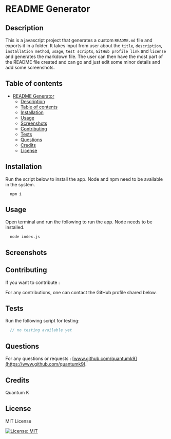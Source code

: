 
# README Generator

## Description
This is a javascript project that generates a custom `README.md` file and exports it in a folder. It takes input from user about the `title`, `description`, `installation method`, `usage`, `test scripts`, `GitHub profile link` and `license` and generates the markdown file. The user can then have the most part of the README file created and can go and just edit some minor details and add some screenshots.


## Table of contents
- [README Generator](#readme-generator)
  - [Description](#description)
  - [Table of contents](#table-of-contents)
  - [Installation](#installation)
  - [Usage](#usage)
  - [Screenshots](#screenshots)
  - [Contributing](#contributing)
  - [Tests](#tests)
  - [Questions](#questions)
  - [Credits](#credits)
  - [License](#license)


## Installation 

Run the script below to install the app. Node and npm need to be available in the system.
```
  npm i
```



## Usage

Open terminal and run the following to run the app. Node needs to be installed.
```
  node index.js
```



## Screenshots



## Contributing

If you want to contribute : 

For any contributions, one can contact the GitHub profile shared below.

## Tests

Run the following script for testing:
```javascript
  // no testing available yet
```

## Questions

For any questions or requests : [www.github.com/quantumk9](https://www.github.com/quantumk9).

## Credits

Quantum K


## License 

MIT License

[![License: MIT](https://img.shields.io/badge/License-MIT-yellow.svg)](https://opensource.org/licenses/MIT)
  
